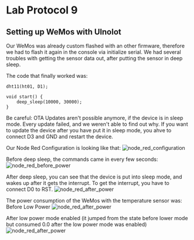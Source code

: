 # Lab Protocol 9

## Setting up WeMos with UlnoIot
Our WeMos was already custom flashed with an other firmware, therefore we had to flash it again in the console via initialize serial.
We had several troubles with getting the sensor data out, after putting the sensor in deep sleep.

The code that finally worked was:
```
dht11(ht01, D1);

void start() {
    deep_sleep(10000, 30000);
}
```

Be careful: OTA Updates aren't possible anymore, if the device is in sleep mode. Every update failed, and we weren't able to find out why.
If you want to update the device after you have put it in sleep mode, you ahve to connect D3 and GND and restart the device.


Our Node Red Configuration is looking like that:
![node_red_configuration](https://github.com/scratcher221/iot_portfolio/tree/master/team/9/images/node_red_configuration.png)

Before deep sleep, the commands came in every few seconds:
![node_red_before_power](https://github.com/scratcher221/iot_portfolio/tree/master/team/9/images/node_red_before_power.png)

After deep sleep, you can see that the device is put into sleep mode, and wakes up after it gets the interrupt.
To get the interrupt, you have to connect D0 to RST.
![node_red_after_power](https://github.com/scratcher221/iot_portfolio/tree/master/team/9/images/node_red_after_power.png)

The power consumption of the WeMos with the temperature sensor was:
Before Low Power
![node_red_after_power](https://github.com/scratcher221/iot_portfolio/tree/master/team/9/images/before_power.jpeg)

After low power mode enabled (it jumped from the state before lower mode but consumed 0.0 after the low power mode was enabled)
![node_red_after_power](https://github.com/scratcher221/iot_portfolio/tree/master/team/9/images/after_power.jpeg)
